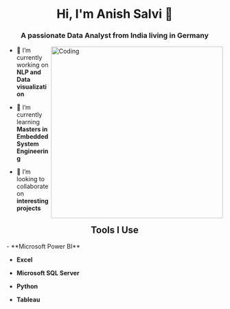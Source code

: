 <h1 align="center">Hi, I'm Anish Salvi 👋</h1>
<h3 align="center">A passionate Data Analyst from India living in Germany</h3>
<img align ="right" alt="Coding" width="400" src="https://i.pinimg.com/originals/fc/71/63/fc71635c7f1b09ed30413f59bb749582.gif">

- 🔭 I’m currently working on **NLP and Data visualization**

- 🌱 I’m currently learning **Masters in Embedded System Engineering**

- 👯 I’m looking to collaborate on **interesting projects**

<h2 align="center">Tools I Use</h2>
- **Microsoft Power BI**

- **Excel**

- **Microsoft SQL Server**

- **Python**

- **Tableau**
